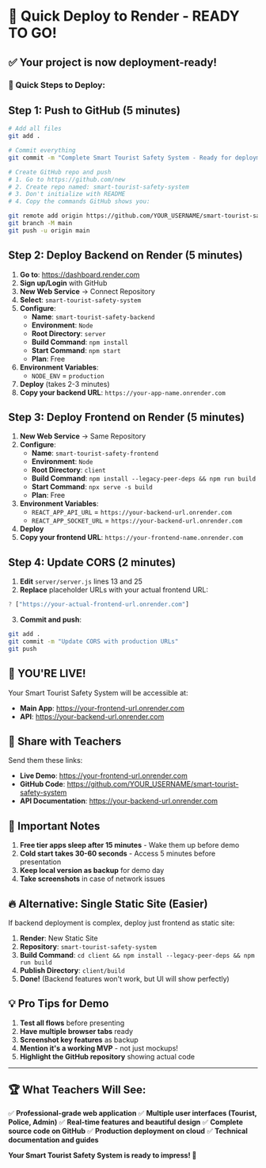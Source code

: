 # 🚀 Quick Deploy to Render - READY TO GO!

## ✅ Your project is now deployment-ready!

### 🎯 Quick Steps to Deploy:

## Step 1: Push to GitHub (5 minutes)

```bash
# Add all files
git add .

# Commit everything
git commit -m "Complete Smart Tourist Safety System - Ready for deployment"

# Create GitHub repo and push
# 1. Go to https://github.com/new
# 2. Create repo named: smart-tourist-safety-system
# 3. Don't initialize with README
# 4. Copy the commands GitHub shows you:

git remote add origin https://github.com/YOUR_USERNAME/smart-tourist-safety-system.git
git branch -M main
git push -u origin main
```

## Step 2: Deploy Backend on Render (5 minutes)

1. **Go to**: https://dashboard.render.com
2. **Sign up/Login** with GitHub
3. **New Web Service** → Connect Repository
4. **Select**: `smart-tourist-safety-system`
5. **Configure**:
   - **Name**: `smart-tourist-safety-backend`
   - **Environment**: `Node`
   - **Root Directory**: `server`
   - **Build Command**: `npm install`
   - **Start Command**: `npm start`
   - **Plan**: Free
6. **Environment Variables**:
   - `NODE_ENV` = `production`
7. **Deploy** (takes 2-3 minutes)
8. **Copy your backend URL**: `https://your-app-name.onrender.com`

## Step 3: Deploy Frontend on Render (5 minutes)

1. **New Web Service** → Same Repository
2. **Configure**:
   - **Name**: `smart-tourist-safety-frontend`
   - **Environment**: `Node`
   - **Root Directory**: `client`
   - **Build Command**: `npm install --legacy-peer-deps && npm run build`
   - **Start Command**: `npx serve -s build`
   - **Plan**: Free
3. **Environment Variables**:
   - `REACT_APP_API_URL` = `https://your-backend-url.onrender.com`
   - `REACT_APP_SOCKET_URL` = `https://your-backend-url.onrender.com`
4. **Deploy**
5. **Copy your frontend URL**: `https://your-frontend-name.onrender.com`

## Step 4: Update CORS (2 minutes)

1. **Edit** `server/server.js` lines 13 and 25
2. **Replace** placeholder URLs with your actual frontend URL:
```javascript
? ["https://your-actual-frontend-url.onrender.com"]
```
3. **Commit and push**:
```bash
git add .
git commit -m "Update CORS with production URLs"
git push
```

## 🎉 YOU'RE LIVE!

Your Smart Tourist Safety System will be accessible at:
- **Main App**: https://your-frontend-url.onrender.com
- **API**: https://your-backend-url.onrender.com

## 📱 Share with Teachers

Send them these links:
- **Live Demo**: https://your-frontend-url.onrender.com
- **GitHub Code**: https://github.com/YOUR_USERNAME/smart-tourist-safety-system
- **API Documentation**: https://your-backend-url.onrender.com

## 🚨 Important Notes

1. **Free tier apps sleep after 15 minutes** - Wake them up before demo
2. **Cold start takes 30-60 seconds** - Access 5 minutes before presentation
3. **Keep local version as backup** for demo day
4. **Take screenshots** in case of network issues

## 🔥 Alternative: Single Static Site (Easier)

If backend deployment is complex, deploy just frontend as static site:

1. **Render**: New Static Site
2. **Repository**: `smart-tourist-safety-system`
3. **Build Command**: `cd client && npm install --legacy-peer-deps && npm run build`
4. **Publish Directory**: `client/build`
5. **Done!** (Backend features won't work, but UI will show perfectly)

## 💡 Pro Tips for Demo

1. **Test all flows** before presenting
2. **Have multiple browser tabs** ready
3. **Screenshot key features** as backup
4. **Mention it's a working MVP** - not just mockups!
5. **Highlight the GitHub repository** showing actual code

---

## 🏆 What Teachers Will See:

✅ **Professional-grade web application**
✅ **Multiple user interfaces (Tourist, Police, Admin)**
✅ **Real-time features and beautiful design**
✅ **Complete source code on GitHub**
✅ **Production deployment on cloud**
✅ **Technical documentation and guides**

**Your Smart Tourist Safety System is ready to impress! 🌟**

